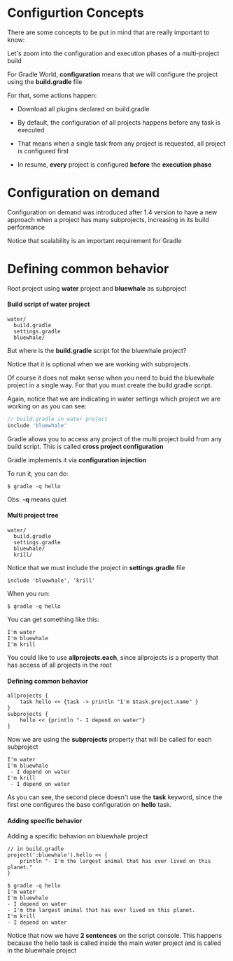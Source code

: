 # Configurtion Concepts

There are some concepts to be put in mind that are really important to know:

Let's zoom into the configuration and execution phases of a multi-project build

For Gradle World, **configuration** means that we will configure the project using the **build.gradle** file

For that, some actions happen:

- Download all plugins declared on build.gradle

- By default, the configuration of all projects happens before any task is executed

- That means when a single task from any project is requested, all project is configured first

- In resume, **every** project is configured **before** the **execution phase**

# Configuration on demand

Configuration on demand was introduced after 1.4 version to have a new approach when a project has many subprojects, increasing in its build performance

Notice that scalability is an important requirement for Gradle

# Defining common behavior

Root project using **water** project and **bluewhale** as subproject

#### Build script of water project

```
water/
  build.gradle
  settings.gradle
  bluewhale/
```
  
But where is the **build.gradle** script fot the bluewhale project?

Notice that it is optional when we are working with subprojects. 

Of course it does not make sense when you need to buid the bluewhale project in a single way. For that you must create the build.gradle script.

Again, notice that we are indicating in water settings which project we are working on as you can see:

```groovy
// build.gradle in water project
include 'bluewhale'
```

Gradle allows you to access any project of the multi project build from any build script. This is called **cross project configuration**

Gradle implements it via **configuration injection**

To run it, you can do:

```
$ gradle -q hello
```

Obs: **-q** means quiet

#### Multi project tree

```
water/
  build.gradle
  settings.gradle
  bluewhale/
  krill/
```

Notice that we must include the project in **settings.gradle** file

```
include 'bluewhale', 'krill'
```

When you run:

```
$ gradle -q hello
```

You can get something like this:

```
I'm water
I'm bluewhale
I'm krill
```

You could like to use **allprojects.each**, since allprojects is a property that has access of all projects in the root

#### Defining common behavior

```
allprojects {
    task hello << {task -> println "I'm $task.project.name" }
}
subprojects {
    hello << {println "- I depend on water"}
}
```

Now we are using the **subprojects** property that will be called for each subproject

```
I'm water
I'm bluewhale
 - I depend on water
I'm krill
 - I depend on water
```

As you can see, the second piece doesn't use the **task** keyword, since the first one configures the base configuration on **hello** task.

#### Adding specific behavior 

Adding a specific behavion on bluewhale project

```
// in build.gradle
project(':bluewhale').hello << {
    println "- I'm the largest animal that has ever lived on this planet."
}
```

```
$ gradle -q hello
I'm water
I'm bluewhale
- I depend on water
- I'm the largest animal that has ever lived on this planet.
I'm krill
- I depend on water
```

Notice that now we have **2 sentences** on the script console. This happens because the hello task is called inside the main water project and is called in the bluewhale project


